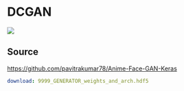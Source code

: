 # DCGAN

![](https://i.loli.net/2019/10/02/rAjeFZTKl7P4OxN.png)

## Source

https://github.com/pavitrakumar78/Anime-Face-GAN-Keras

```yaml
download: 9999_GENERATOR_weights_and_arch.hdf5
```